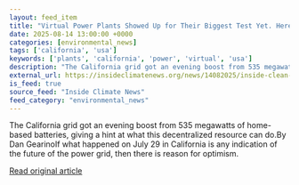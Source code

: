 ```yaml
---
layout: feed_item
title: "Virtual Power Plants Showed Up for Their Biggest Test Yet. Here Are the Results"
date: 2025-08-14 13:00:00 +0000
categories: [environmental_news]
tags: ['california', 'usa']
keywords: ['plants', 'california', 'power', 'virtual', 'usa']
description: "The California grid got an evening boost from 535 megawatts of home-based batteries, giving a hint at what this decentralized resource can do"
external_url: https://insideclimatenews.org/news/14082025/inside-clean-energy-battery-virtual-power-plants-california/
is_feed: true
source_feed: "Inside Climate News"
feed_category: "environmental_news"
---
```


The California grid got an evening boost from 535 megawatts of home-based batteries, giving a hint at what this decentralized resource can do.By Dan GearinoIf what happened on July 29 in California is any indication of the future of the power grid, then there is reason for optimism.

[Read original article](https://insideclimatenews.org/news/14082025/inside-clean-energy-battery-virtual-power-plants-california/)
